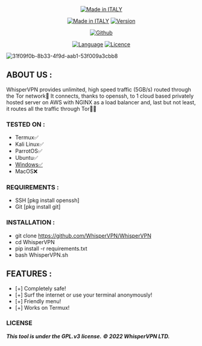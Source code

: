 <p align="center">
<a href="https://bit.ly/3bgtjYk"><img title="Made in ITALY" src="https://img.shields.io/badge/MADE%20IN-ITALY-SCRIPT?colorA=%23ff8100&colorB=%23017e40&colorC=%23ff0000&style=for-the-badge"></a>
</p>
<p align="center">
<a href="https://bit.ly/3bgtjYk"><img title="Made in ITALY" src="https://img.shields.io/badge/Tool-WhisperVPN-green.svg"></a>
<a href="https://bit.ly/3bgtjYk"><img title="Version" src="https://img.shields.io/badge/Version-1-green.svg?style=flat-square"></a>
</p>
<p align="center">
<a href="https://github.com/WhisperVPN"><img title="Github" src="https://img.shields.io/badge/WhisperVPN-brightgreen?style=for-the-badge&logo=github"></a>
</p>
<p align="center">
<a href="https://github.com/noob-hackers"><img title="Language" src="https://img.shields.io/badge/Made%20with-Shell-1f425f.svg?v=103"></a>
<a href="https://github.com/noob-hackers"><img title="Licence" src="https://img.shields.io/badge/License-GPL.v3-blue.svg"></a>
</p>

![31f09f0b-8b33-4f9d-aab1-53f009a3cbb8](https://user-images.githubusercontent.com/105207989/167656335-44360fa8-7c30-40ec-b3ea-2a26e252e2bc.jpg)

## ABOUT US :

WhisperVPN provides unlimited, high speed traffic (5GB/s) routed through the Tor network🔐 It connects, thanks to openssh, to 1 cloud based privately hosted server on AWS with NGINX as a load balancer and, last but not least, it routes all the traffic through Tor👨‍💻

### TESTED ON :

* Termux✅
* Kali Linux✅
* ParrotOS✅
* Ubuntu✅
* <a href = "https://github.com/WhisperVPN/WhisperVPN.bat" > Windows✅ </a>
* MacOS❌

### REQUIREMENTS :

* SSH [pkg install openssh]
* Git [pkg install git]

### INSTALLATION :

* git clone https://github.com/WhisperVPN/WhisperVPN
* cd WhisperVPN
* pip install -r requirements.txt
* bash WhisperVPN.sh

## FEATURES :

* [+] Completely safe!
* [+] Surf the internet or use your terminal anonymously!
* [+] Friendly menu!
* [+] Works on Termux!

### LICENSE

***This tool is under the GPL.v3 license.*** 
***© 2022 WhisperVPN LTD.***
